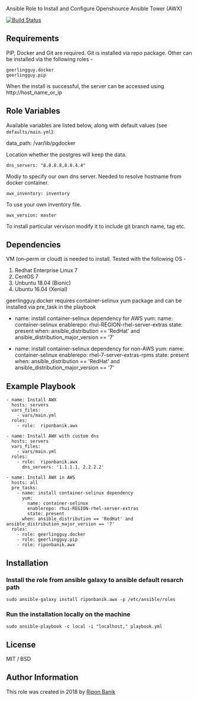 Ansible Role to Install and Configure Openshource Ansible Tower (AWX)

[![Build Status](https://travis-ci.org/riponbanik/ansible-role-awx.svg?branch=master)](https://travis-ci.org/riponbanik/ansible-role-awx)

## Requirements

PIP, Docker and Git are required. Git is installed via repo package. Other can be installed via the following roles -

    geerlingguy.docker
    geerlingguy.pip

When the install is successful, the server can be accessed using http://host_name_or_ip

## Role Variables

Available variables are listed below, along with default values (see `defaults/main.yml`):

   data_path: /var/lib/pgdocker

Location whether the postgres will keep the data.

    dns_servers: "8.8.8.8,8.8.4.4"

Modiy to specify our own dns server. Needed to resolve hostname from docker container.

    awx_inventory: inventory

To use your own inventory file.
 
    awx_version: master

To install particular vervison modify it to include git branch name, tag etc.

## Dependencies

VM (on-perm or cloud) is needed to install. Tested with the following OS -

   1. Redhat Enterprise Linux 7
   2. CentOS 7
   3. Unbuntu 18.04 (Bionic) 
   4. Ubuntu 16.04 (Xenial)  

geerlingguy.docker requires container-selinux yum package and can be installed via pre_task in the playbook 

- name: install container-selinux dependency for AWS
          yum:
            name: container-selinux
            enablerepo: rhui-REGION-rhel-server-extras
            state: present
          when: ansible_distribution == 'RedHat' and ansible_distribution_major_version == '7'

- name: install container-selinux dependency for non-AWS
          yum:
            name: container-selinux
            enablerepo: rhel-7-server-extras-rpms
            state: present
          when: ansible_distribution == 'RedHat' and ansible_distribution_major_version == '7'

## Example Playbook

    - name: Install AWX
      hosts: servers
      vars_files:
        - vars/main.yml
      roles:
        - role:  riponbanik.awx
    
    - name: Install AWX with custom dns
      hosts: servers
      vars_files:
        - vars/main.yml
      roles:
        - role:  riponbanik.awx
          dns_servers: '1.1.1.1, 2.2.2.2'

    - name: Install AWX in AWS 
      hosts: all
      pre_tasks:
        - name: install container-selinux dependency
          yum:
            name: container-selinux
            enablerepo: rhui-REGION-rhel-server-extras
            state: present
          when: ansible_distribution == 'RedHat' and ansible_distribution_major_version == '7'
      roles:
        - role: geerlingguy.docker
        - role: geerlingguy.pip
        - role: riponbanik.awx

## Installation

### Install the role from ansible galaxy to ansible default resarch path
```
sudo ansible-galaxy install riponbanik.awx -p /etc/ansible/roles
```

### Run the installation locally on the machine
```
sudo ansible-playbook -c local -i "localhost," playbook.yml
```

## License

MIT / BSD


## Author Information

This role was created in 2018 by [Ripon Banik](https://www.linkedin.com/in/ripon-banik-79956b23/)

